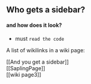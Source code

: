 ## Who gets a sidebar?

#### and how does it look?

 - must ```read the code```

A list of wikilinks in a wiki page:

[[And you get a sidebar]]  
[[SaplingPage]]  
[[wiki page3]]


 
